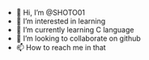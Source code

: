 - 👋 Hi, I’m @SHOTO01
- 👀 I’m interested in learning
- 🌱 I’m currently learning C language
- 💞️ I’m looking to collaborate on github
- 📫 How to reach me in that 

<!---
SHOTO01/SHOTO01 is a ✨ special ✨ repository because its `README.md` (this file) appears on your GitHub profile.
You can click the Preview link to take a look at your changes.
--->

